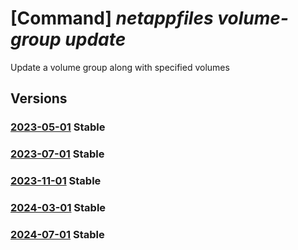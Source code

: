# [Command] _netappfiles volume-group update_

Update a volume group along with specified volumes

## Versions

### [2023-05-01](/Resources/mgmt-plane/L3N1YnNjcmlwdGlvbnMve30vcmVzb3VyY2Vncm91cHMve30vcHJvdmlkZXJzL21pY3Jvc29mdC5uZXRhcHAvbmV0YXBwYWNjb3VudHMve30vdm9sdW1lZ3JvdXBzL3t9/2023-05-01.xml) **Stable**

<!-- mgmt-plane /subscriptions/{}/resourcegroups/{}/providers/microsoft.netapp/netappaccounts/{}/volumegroups/{} 2023-05-01 -->

### [2023-07-01](/Resources/mgmt-plane/L3N1YnNjcmlwdGlvbnMve30vcmVzb3VyY2Vncm91cHMve30vcHJvdmlkZXJzL21pY3Jvc29mdC5uZXRhcHAvbmV0YXBwYWNjb3VudHMve30vdm9sdW1lZ3JvdXBzL3t9/2023-07-01.xml) **Stable**

<!-- mgmt-plane /subscriptions/{}/resourcegroups/{}/providers/microsoft.netapp/netappaccounts/{}/volumegroups/{} 2023-07-01 -->

### [2023-11-01](/Resources/mgmt-plane/L3N1YnNjcmlwdGlvbnMve30vcmVzb3VyY2Vncm91cHMve30vcHJvdmlkZXJzL21pY3Jvc29mdC5uZXRhcHAvbmV0YXBwYWNjb3VudHMve30vdm9sdW1lZ3JvdXBzL3t9/2023-11-01.xml) **Stable**

<!-- mgmt-plane /subscriptions/{}/resourcegroups/{}/providers/microsoft.netapp/netappaccounts/{}/volumegroups/{} 2023-11-01 -->

### [2024-03-01](/Resources/mgmt-plane/L3N1YnNjcmlwdGlvbnMve30vcmVzb3VyY2Vncm91cHMve30vcHJvdmlkZXJzL21pY3Jvc29mdC5uZXRhcHAvbmV0YXBwYWNjb3VudHMve30vdm9sdW1lZ3JvdXBzL3t9/2024-03-01.xml) **Stable**

<!-- mgmt-plane /subscriptions/{}/resourcegroups/{}/providers/microsoft.netapp/netappaccounts/{}/volumegroups/{} 2024-03-01 -->

### [2024-07-01](/Resources/mgmt-plane/L3N1YnNjcmlwdGlvbnMve30vcmVzb3VyY2Vncm91cHMve30vcHJvdmlkZXJzL21pY3Jvc29mdC5uZXRhcHAvbmV0YXBwYWNjb3VudHMve30vdm9sdW1lZ3JvdXBzL3t9/2024-07-01.xml) **Stable**

<!-- mgmt-plane /subscriptions/{}/resourcegroups/{}/providers/microsoft.netapp/netappaccounts/{}/volumegroups/{} 2024-07-01 -->

